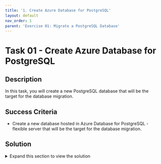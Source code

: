 ```yaml
---
title: '1. Create Azure Database for PostgreSQL'
layout: default
nav_order: 1
parent: 'Exercise 01: Migrate a PostgreSQL Database'
---
```


# Task 01 - Create Azure Database for PostgreSQL

## Description

In this task, you will create a new PostgreSQL database that will be the target for the database migration.

## Success Criteria

* Create a new database hosted in Azure Database for PostgreSQL - flexible server that will be the target for the database migration.

## Solution

<details markdown="block">
<summary>Expand this section to view the solution</summary>

1. Sign in to the [Azure Portal](https://portal.azure.com). Ensure that you're using a subscription associated with the same resources you created during the Lab setup.

2. On the **Home** page within the Azure Portal, towards the top, select **Create a resource**.

    ![Create a resource on Azure Portal Home page.](../../resources/images/lab01_01_CreateResource.png "Create a resource")

3. Within the **Search services and marketplace** field, type `PostgreSQL flexible`, press Enter, then select **Azure Database for PostgreSQL Flexible Server** in the search results.

    ![The Azure Database for PostgreSQL result shown in the marketplace.](../../resources/images/lab01_01_PostgreSQLFlexibleServer.png "Azure Database for PostgreSQL in the marketplace")

4. Select **Create**.

    ![The Flexible server option is selected with the create button highlighted.](../../resources/images/lab01_01_PostgreSQLFlexibleServerCreate.png "Flexible server resource type")

5. On the **Flexible server** pane, select the following values:

    - **Resource group**: Select the resource group that you created for this lab. Such as `terrafirm-rg`.
    - **Server name**: Enter a unique name, such as `terrafirm-postgresql-db`.
    - **Region**: Select the Azure Region that was used to create the resource group.
    - **PostgreSQL version**: `16.0`
    - **Workload Type**:Development

    ![The Flexible server pane is shown with values entered.](../../resources/images/lab01_01_PostgreSQLFlexibleServerCreate2.png "Flexible server configuration")

6. Under **Compute + storage** click **Configure server** and on the resultant pane choose
    - **General Purpose (2-96 vCores) - Balanced configuration for most common workloads**
    - In **Compute Processor** Choose **Intel**
   
    ![Configuring the Flexible server for migration](../../resources/images/lab01_01_PostgreSQLFlexibleServerCreate3.png "Flexible server settings")

    - In **High availability** Choose **Disabled (99.9% SLA)**
    - Click **Save**
    
    ![Setting the High Availability settings](../../resources/images/lab01_01_PostgreSQLFlexibleServerCreate4.png "Saving the Flexible server settings")

7. On the resultant page, under **Authentication**, set the **Authentication method** to **PostgreSQL authentication only**, set the **Admin username** and **Password** for the PostgreSQL admin account.

    ![Administrator account credentials are set.](../../resources/images/lab01_01_PostgreSQLFlexibleServerAuthentication.png "Administrator account credentials")

    > **Note**: Be sure to save the **Admin username** and **Password**, so it can be used later. A recommendation for an easy to remember Username is `pgadmin` and Password is `demo!pass123`.

8. Select **Next: Networking >**.

    ![Image with Next Networking button highlighted.](../../resources/images/lab01_01_PostgreSQLFlexibleServerNetworking.png "Next Networking button")

9. On the **Networking** tab, under **Firewall rules**, select the checkbox for **Allow public access from any Azure service within Azure to this server**.

    ![Allow public access from any Azure service within Azure to this server is checked.](../../resources/images/lab01_01_PostgreSQLFlexibleServerFirewall.png "Firewall rules")

10. Select **Review + create**.

    ![Review + create button](../../resources/images/lab01_01_PostgreSQLFlexibleServerReviewCreate.png "Review + create button")

11. Select **Create** to provision the service.

    ![The Review + create screen with Create button highlighted.](../../resources/images/lab01_01_PostgreSQLFlexibleServerCreateResource.png "Review + create screen")

12. Once provisioning has completed navigate to the **Azure Database for PostgreSQL** resource that was just created, copy and save the **Server name** for use later.

    ![The Azure Database for PostgreSQL server name is highlighted.](../../resources/images/lab01_01_PostgreSQLFlexibleServerOverview.png "Azure Database for PostgreSQL blade")

13. On the left menu pane, under **Settings** select **Databases**.

    ![Databases link is hihghlighted.](../../resources/images/lab01_01_PostgreSQLFlexibleServerDBs.png "Databases link")

14. Select **+ Add** to create a new database.

    ![Add database button is highlighted.](../../resources/images/lab01_01_PostgreSQLFlexibleServerAdd.png "Add database button")

15. On the **Create Database** pane, enter `northwind` in the **Name** field, then select **Save**. This will create a new PostgreSQL database that will be the target for the database migration.

    ![The Create database pane is shown with values entered.](../../resources/images/lab01_01_PostgreSQLFlexibleServerDBCreate.png "Create database pane")

</details>
